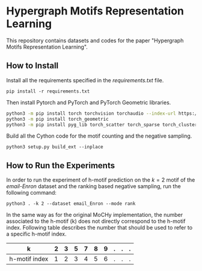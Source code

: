 # Hypergraph Motifs Representation Learning

This repository contains datasets and codes for the paper "Hypergraph Motifs Representation Learning".

## How to Install

Install all the requirements specified in the *requirements.txt* file.

`pip install -r requirements.txt`

Then install Pytorch and PyTorch and PyTorch Geometric libraries.

```bash
python3 -m pip install torch torchvision torchaudio --index-url https://download.pytorch.org/whl/cpu
python3 -m pip install torch_geometric
python3 -m pip install pyg_lib torch_scatter torch_sparse torch_cluster torch_spline_conv -f https://data.pyg.org/whl/torch-2.3.0+cpu.html
```

Build all the Cython code for the motif counting and the negative sampling.

`python3 setup.py build_ext --inplace`

## How to Run the Experiments



In order to run the experiment of h-motif prediction on the $k=2$ motif of the *email-Enron* dataset and the ranking based negative sampling, run the following command:

`python3 . -k 2 --dataset email_Enron --mode rank`

In the same way as for the original MoCHy implementation, the number associated to the h-motif (k) does not directly correspond to the h-motif index. Following table describes the number that should be used to refer to a specific h-motif index.

| k   | 2 | 3 | 5 | 7 | 8 | 9 | . | . | . |
|-----|---|---|---|---|---|---|---|---|---|
| h-motif index | 1 | 2 | 3 | 4 | 5 | 6 | . | . | . |

